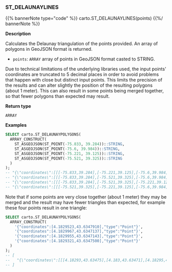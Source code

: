 ### ST_DELAUNAYLINES

{{% bannerNote type="code" %}}
carto.ST_DELAUNAYLINES(points)
{{%/ bannerNote %}}

**Description**

Calculates the Delaunay triangulation of the points provided. An array of polygons in GeoJSON format is returned.

* `points`: `ARRAY` array of points in GeoJSON format casted to STRING.

Due to technical limitations of the underlying libraries used, the input points' coordinates are truncated to 5 decimal places in order to avoid problems that happen with close but distinct input points. This limits the precision of the results and can alter slightly the position of the resulting polygons (about 1 meter). This can also result in some points being merged together, so that fewer polygons than expected may result.

**Return type**

`ARRAY`

**Examples**

``` sql
SELECT carto.ST_DELAUNAYPOLYGONS(
  ARRAY_CONSTRUCT(
    ST_ASGEOJSON(ST_POINT(-75.833, 39.284))::STRING,
    ST_ASGEOJSON(ST_POINT(-75.6, 39.984))::STRING,
    ST_ASGEOJSON(ST_POINT(-75.221, 39.125))::STRING,
    ST_ASGEOJSON(ST_POINT(-75.521, 39.325))::STRING
  )
);
-- "{\"coordinates\":[[[-75.833,39.284],[-75.221,39.125],[-75.6,39.984],[-75.833,39.284]]],\"type\":\"Polygon\"}",
-- "{\"coordinates\":[[[-75.833,39.284],[-75.521,39.325],[-75.6,39.984],[-75.833,39.284]]],\"type\":\"Polygon\"}",
-- "{\"coordinates\":[[[-75.833,39.284],[-75.521,39.325],[-75.221,39.125],[-75.833,39.284]]],\"type\":\"Polygon\"}",
-- "{\"coordinates\":[[[-75.521,39.325],[-75.221,39.125],[-75.6,39.984],[-75.521,39.325]]],\"type\":\"Polygon\"}"
```

Note that if some points are very close together (about 1 meter) they may be merged and the result may have fewer triangles than expected, for example these four points result in one triangle:

```sql
SELECT carto.ST_DELAUNAYPOLYGONS(
  ARRAY_CONSTRUCT(
    '{"coordinates":[4.1829523,43.6347910],"type":"Point"}',
    '{"coordinates":[4.1829967,43.6347137],"type":"Point"}',
    '{"coordinates":[4.1829955,43.6347143],"type":"Point"}',
    '{"coordinates":[4.1829321,43.6347500],"type":"Point"}'
  )
);
-- [
--   "{\"coordinates\":[[[4.18293,43.63475],[4.183,43.63471],[4.18295,43.63479],[4.18293,43.63475]]],\"type\":\"Polygon\"}"
-- ]
```
